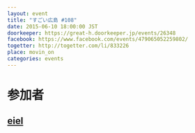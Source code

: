 ```yaml
---
layout: event
title: "すごい広島 #108"
date: 2015-06-10 18:00:00 JST
doorkeeper: https://great-h.doorkeeper.jp/events/26348
facebook: https://www.facebook.com/events/479065052259802/
togetter: http://togetter.com/li/833226
place: movin_on
categories: events
---
```


# 参加者


## [eiel](https://github.com/eiel)
